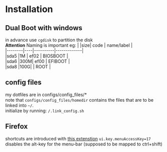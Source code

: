 # Installation
## Dual Boot with windows
in advance use `cgdisk` to partition the disk  
**Attention** Naming is important
eg:
|  |size|    code  |  name/label |          
|--------|----|----------|-------------|        
|sda5    |1M  |    ef02  |  BIOSBOOT   |       
|sda6    |300M|    ef00  |  EFIBOOT    |      
|sda8    |100G|          |  ROOT       |   


## config files
my dotfiles are in configs/config_files/*  
note that `configs/config_files/homedir` contains the files that are to be linked into `~/`.  
initialize by running: `/.link_config.sh`

## Firefox
shortcuts are introduced with [this extenstion](https://github.com/crittermike/shortkeys)
`ui.key.menuAccessKey=17` disables the alt-key for the menu-bar (supposed to be mapped to ctrl+shift)
